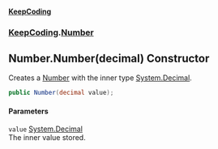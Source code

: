 #### [KeepCoding](index.md 'index')
### [KeepCoding](KeepCoding.md 'KeepCoding').[Number](Number.md 'KeepCoding.Number')
## Number.Number(decimal) Constructor
Creates a [Number](Number.md 'KeepCoding.Number') with the inner type [System.Decimal](https://docs.microsoft.com/en-us/dotnet/api/System.Decimal 'System.Decimal').  
```csharp
public Number(decimal value);
```
#### Parameters
<a name='KeepCoding_Number_Number(decimal)_value'></a>
`value` [System.Decimal](https://docs.microsoft.com/en-us/dotnet/api/System.Decimal 'System.Decimal')  
The inner value stored.
  
